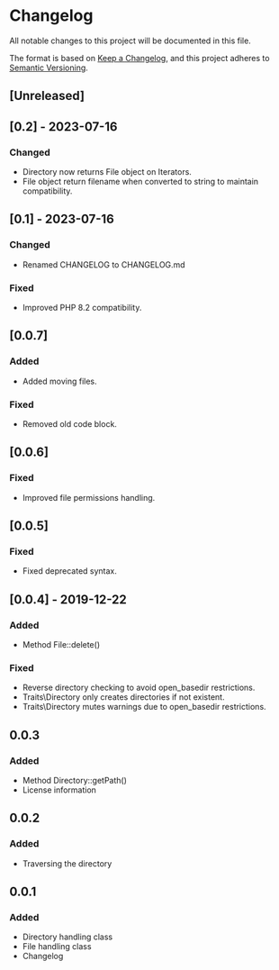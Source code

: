 # Changelog
All notable changes to this project will be documented in this file.

The format is based on [Keep a Changelog](https://keepachangelog.com/en/1.0.0/),
and this project adheres to [Semantic Versioning](https://semver.org/spec/v2.0.0.html).

## [Unreleased]

## [0.2] - 2023-07-16

### Changed

- Directory now returns File object on Iterators.
- File object return filename when converted to string to maintain compatibility.

## [0.1] - 2023-07-16

### Changed

- Renamed CHANGELOG to CHANGELOG.md

### Fixed

- Improved PHP 8.2 compatibility.

## [0.0.7]

### Added

- Added moving files.

### Fixed

- Removed old code block.

## [0.0.6]

### Fixed

- Improved file permissions handling.

## [0.0.5]

### Fixed

- Fixed deprecated syntax. 

## [0.0.4] - 2019-12-22

### Added

- Method File::delete()

### Fixed

- Reverse directory checking to avoid open_basedir restrictions.
- Traits\Directory only creates directories if not existent.
- Traits\Directory mutes warnings due to open_basedir restrictions.

## 0.0.3

### Added

- Method Directory::getPath()
- License information

## 0.0.2

### Added

- Traversing the directory

## 0.0.1

### Added

- Directory handling class
- File handling class
- Changelog